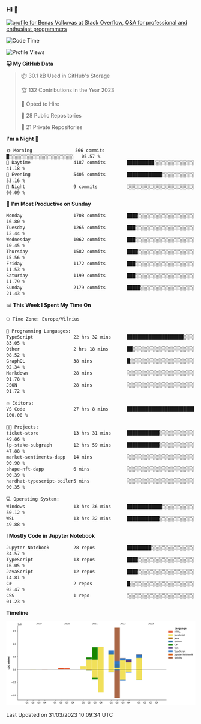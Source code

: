 ### Hi 👋
<a href="https://stackoverflow.com/users/14954249/benas-volkovas"><img src="https://stackoverflow.com/users/flair/14954249.png?theme=dark" width="208" height="58" alt="profile for Benas Volkovas at Stack Overflow, Q&amp;A for professional and enthusiast programmers" title="profile for Benas Volkovas at Stack Overflow, Q&amp;A for professional and enthusiast programmers"></a>

<!--START_SECTION:waka-->
![Code Time](http://img.shields.io/badge/Code%20Time-1%2C383%20hrs%2018%20mins-blue)

![Profile Views](http://img.shields.io/badge/Profile%20Views-0-blue)

**🐱 My GitHub Data** 

> 📦 30.1 kB Used in GitHub's Storage 
 > 
> 🏆 132 Contributions in the Year 2023
 > 
> 💼 Opted to Hire
 > 
> 📜 28 Public Repositories 
 > 
> 🔑 21 Private Repositories 
 > 
**I'm a Night 🦉** 

```text
🌞 Morning                566 commits         █░░░░░░░░░░░░░░░░░░░░░░░░   05.57 % 
🌆 Daytime                4187 commits        ██████████░░░░░░░░░░░░░░░   41.18 % 
🌃 Evening                5405 commits        █████████████░░░░░░░░░░░░   53.16 % 
🌙 Night                  9 commits           ░░░░░░░░░░░░░░░░░░░░░░░░░   00.09 % 
```
📅 **I'm Most Productive on Sunday** 

```text
Monday                   1708 commits        ████░░░░░░░░░░░░░░░░░░░░░   16.80 % 
Tuesday                  1265 commits        ███░░░░░░░░░░░░░░░░░░░░░░   12.44 % 
Wednesday                1062 commits        ███░░░░░░░░░░░░░░░░░░░░░░   10.45 % 
Thursday                 1582 commits        ████░░░░░░░░░░░░░░░░░░░░░   15.56 % 
Friday                   1172 commits        ███░░░░░░░░░░░░░░░░░░░░░░   11.53 % 
Saturday                 1199 commits        ███░░░░░░░░░░░░░░░░░░░░░░   11.79 % 
Sunday                   2179 commits        █████░░░░░░░░░░░░░░░░░░░░   21.43 % 
```


📊 **This Week I Spent My Time On** 

```text
🕑︎ Time Zone: Europe/Vilnius

💬 Programming Languages: 
TypeScript               22 hrs 32 mins      █████████████████████░░░░   83.05 % 
Other                    2 hrs 18 mins       ██░░░░░░░░░░░░░░░░░░░░░░░   08.52 % 
GraphQL                  38 mins             █░░░░░░░░░░░░░░░░░░░░░░░░   02.34 % 
Markdown                 28 mins             ░░░░░░░░░░░░░░░░░░░░░░░░░   01.78 % 
JSON                     28 mins             ░░░░░░░░░░░░░░░░░░░░░░░░░   01.72 % 

🔥 Editors: 
VS Code                  27 hrs 8 mins       █████████████████████████   100.00 % 

🐱‍💻 Projects: 
ticket-store             13 hrs 31 mins      ████████████░░░░░░░░░░░░░   49.86 % 
lp-stake-subgraph        12 hrs 59 mins      ████████████░░░░░░░░░░░░░   47.88 % 
market-sentiments-dapp   14 mins             ░░░░░░░░░░░░░░░░░░░░░░░░░   00.90 % 
shape-nft-dapp           6 mins              ░░░░░░░░░░░░░░░░░░░░░░░░░   00.39 % 
hardhat-typescript-boiler5 mins              ░░░░░░░░░░░░░░░░░░░░░░░░░   00.35 % 

💻 Operating System: 
Windows                  13 hrs 36 mins      █████████████░░░░░░░░░░░░   50.12 % 
WSL                      13 hrs 32 mins      ████████████░░░░░░░░░░░░░   49.88 % 
```

**I Mostly Code in Jupyter Notebook** 

```text
Jupyter Notebook         28 repos            █████████░░░░░░░░░░░░░░░░   34.57 % 
TypeScript               13 repos            ████░░░░░░░░░░░░░░░░░░░░░   16.05 % 
JavaScript               12 repos            ████░░░░░░░░░░░░░░░░░░░░░   14.81 % 
C#                       2 repos             █░░░░░░░░░░░░░░░░░░░░░░░░   02.47 % 
CSS                      1 repo              ░░░░░░░░░░░░░░░░░░░░░░░░░   01.23 % 
```



**Timeline**

![Lines of Code chart](https://raw.githubusercontent.com/BenasVolkovas/BenasVolkovas/main/assets/bar_graph.png)


 Last Updated on 31/03/2023 10:09:34 UTC
<!--END_SECTION:waka-->
